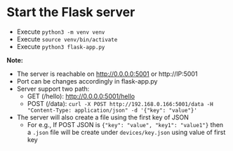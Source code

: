 # Start the Flask server
- Execute `python3 -m venv venv`
- Execute `source venv/bin/activate`
- Execute `python3 flask-app.py`

**Note:**

- The server is reachable on http://0.0.0.0:5001 or http://IP:5001
- Port can be changes accordingly in flask-app.py
- Server support two path:
  - GET (/hello): http://0.0.0.0:5001/hello
  - POST (/data): `curl -X POST http://192.168.0.166:5001/data -H "Content-Type: application/json" -d '{"key": "value"}'`
- The server will also create a file using the first key of JSON
  - For e.g., If POST JSON is `{"key": "value", "key1": "value1"}` then a `.json` file will be create under `devices/key.json` using value of first key
